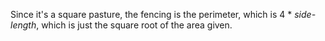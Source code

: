 Since it's a square pasture, the fencing is the perimeter, which is 4 \* *side-length*, which is just the square root of the area given.
